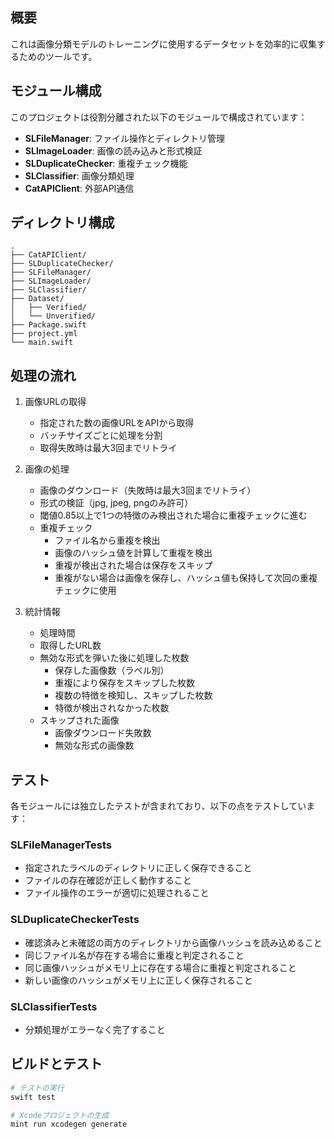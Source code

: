 ## 概要

これは画像分類モデルのトレーニングに使用するデータセットを効率的に収集するためのツールです。

## モジュール構成

このプロジェクトは役割分離された以下のモジュールで構成されています：

- **SLFileManager**: ファイル操作とディレクトリ管理
- **SLImageLoader**: 画像の読み込みと形式検証
- **SLDuplicateChecker**: 重複チェック機能
- **SLClassifier**: 画像分類処理
- **CatAPIClient**: 外部API通信

## ディレクトリ構成

```
.
├── CatAPIClient/
├── SLDuplicateChecker/
├── SLFileManager/
├── SLImageLoader/
├── SLClassifier/
├── Dataset/
│   ├── Verified/
│   └── Unverified/
├── Package.swift
├── project.yml
└── main.swift
```

## 処理の流れ

1. 画像URLの取得
   - 指定された数の画像URLをAPIから取得
   - バッチサイズごとに処理を分割
   - 取得失敗時は最大3回までリトライ

2. 画像の処理
   - 画像のダウンロード（失敗時は最大3回までリトライ）
   - 形式の検証（jpg, jpeg, pngのみ許可）
   - 閾値0.85以上で1つの特徴のみ検出された場合に重複チェックに進む
   - 重複チェック
     * ファイル名から重複を検出
     * 画像のハッシュ値を計算して重複を検出
     * 重複が検出された場合は保存をスキップ
     * 重複がない場合は画像を保存し、ハッシュ値も保持して次回の重複チェックに使用

3. 統計情報
   - 処理時間
   - 取得したURL数
   - 無効な形式を弾いた後に処理した枚数
     * 保存した画像数（ラベル別）
     * 重複により保存をスキップした枚数
     * 複数の特徴を検知し、スキップした枚数
     * 特徴が検出されなかった枚数
   - スキップされた画像
     * 画像ダウンロード失敗数
     * 無効な形式の画像数

## テスト

各モジュールには独立したテストが含まれており、以下の点をテストしています：

### SLFileManagerTests
- 指定されたラベルのディレクトリに正しく保存できること
- ファイルの存在確認が正しく動作すること
- ファイル操作のエラーが適切に処理されること

### SLDuplicateCheckerTests
- 確認済みと未確認の両方のディレクトリから画像ハッシュを読み込めること
- 同じファイル名が存在する場合に重複と判定されること
- 同じ画像ハッシュがメモリ上に存在する場合に重複と判定されること
- 新しい画像のハッシュがメモリ上に正しく保存されること

### SLClassifierTests
- 分類処理がエラーなく完了すること

## ビルドとテスト

```bash
# テストの実行
swift test

# Xcodeプロジェクトの生成
mint run xcodegen generate
```